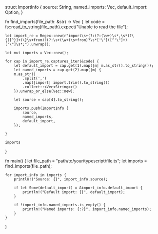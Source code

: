 struct ImportInfo {
    source: String,
    named_imports: Vec<String>,
    default_import: Option<String>,
}

fn find_imports(file_path: &str) -> Vec<ImportInfo> {
    let code = fs::read_to_string(file_path).expect("Unable to read the file");

    let import_re = Regex::new(r"import\s+(?:(?:(\w+)\s*,\s*)?\{([^}]+)\}\s+from)?(?:\s+(\w+)\s+from)?\s*['\"]([^'\"]+)['\"]\s*;").unwrap();

    let mut imports = Vec::new();

    for cap in import_re.captures_iter(&code) {
        let default_import = cap.get(1).map(|m| m.as_str().to_string());
        let named_imports = cap.get(2).map(|m| {
        m.as_str()
            .split(',')
            .map(|import| import.trim().to_string())
            .collect::<Vec<String>>()
        }).unwrap_or_else(Vec::new);

        let source = cap[4].to_string();

        imports.push(ImportInfo {
            source,
            named_imports,
            default_import,
        });

    }

    imports
}


fn main() {
    let file_path = "path/to/your/typescript/file.ts";
    let imports = find_imports(file_path);

    for import_info in imports {
        println!("Source: {}", import_info.source);

        if let Some(default_import) = &import_info.default_import {
            println!("Default import: {}", default_import);
        }

        if !import_info.named_imports.is_empty() {
            println!("Named imports: {:?}", import_info.named_imports);
        }
    }
}